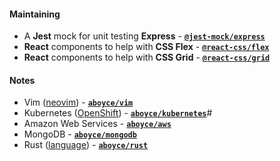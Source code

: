 #### Maintaining

- A **Jest** mock for unit testing **Express** - **[`@jest-mock/express`](https://github.com/bikk-uk/jest-mock-express)**
- **React** components to help with **CSS Flex** - **[`@react-css/flex`](https://github.com/bikk-uk/react-css-flex)**
- **React** components to help with **CSS Grid** - **[`@react-css/grid`](https://github.com/bikk-uk/react-css-grid)**

#### Notes

- Vim ([neovim](https://neovim.io)) - **[`aboyce/vim`](https://github.com/aboyce/vim)**
- Kubernetes ([OpenShift](https://www.redhat.com/en/technologies/cloud-computing/openshift)) - **[`aboyce/kubernetes`](https://github.com/aboyce/kubernetes)**#
- Amazon Web Services - **[`aboyce/aws`](https://github.com/aboyce/aws)**
- MongoDB - **[`aboyce/mongodb`](https://github.com/aboyce/mongodb)**
- Rust ([language](https://www.rust-lang.org)) - **[`aboyce/rust`](https://github.com/aboyce/rust)**
